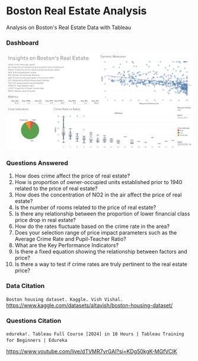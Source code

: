 # Boston Real Estate Analysis
Analysis on Boston's Real Estate Data with Tableau

### Dashboard
![Tableau FDI Analysis Dashboard](./Dashboard.png)

### Questions Answered
1. How does crime affect the price of real estate?
2. How is proportion of owner-occupied units established prior to 1940 related to the price of real estate?
3. How does the concentration of NO2 in the air affect the price of real estate?
4. Is the number of rooms related to the price of real estate?
5. Is there any relationship between the proportion of lower financial class price drop in real estate?
6. How do the rates fluctuate based on the crime rate in the area?
7. Does your selection range of price impact parameters such as the Average Crime Rate and Pupil-Teacher Ratio?
8. What are the Key Performance Indicators?
9. Is there a fixed equation showing the relationship between factors and price?
10. Is there a way to test if crime rates are truly pertinent to the real estate price?

### Data Citation
`Boston housing dataset. Kaggle. Vish Vishal.`
https://www.kaggle.com/datasets/altavish/boston-housing-dataset/

### Questions Citation
`edureka!. Tableau Full Course [2024] in 10 Hours | Tableau Training for Beginners | Edureka`

https://www.youtube.com/live/dTVMR7yrGAI?si=KDg50kgK-MGfVClK